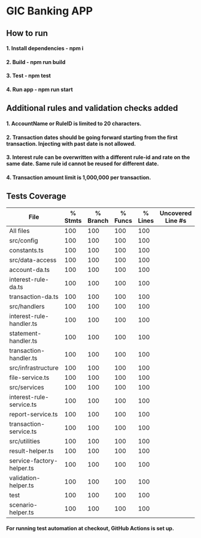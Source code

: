 # GIC Banking APP

## How to run

#### 1. Install dependencies - npm i
#### 2. Build - npm run build
#### 3. Test - npm test
#### 4. Run app - npm run start


## Additional rules and validation checks added
#### 1. AccountName or RuleID is limited to 20 characters.
#### 2. Transaction dates should be going forward starting from the first transaction. Injecting with past date is not allowed.
#### 3. Interest rule can be overwritten with a different rule-id and rate on the same date. Same rule id cannot be reused for different date.
#### 4. Transaction amount limit is 1,000,000 per transaction.


## Tests Coverage

File                        | % Stmts | % Branch | % Funcs | % Lines | Uncovered Line #s
----------------------------|---------|----------|---------|---------|-------------------
All files                   |     100 |      100 |     100 |     100 |
 src/config                 |     100 |      100 |     100 |     100 |
  constants.ts              |     100 |      100 |     100 |     100 |
 src/data-access            |     100 |      100 |     100 |     100 |
  account-da.ts             |     100 |      100 |     100 |     100 |
  interest-rule-da.ts       |     100 |      100 |     100 |     100 |
  transaction-da.ts         |     100 |      100 |     100 |     100 |
 src/handlers               |     100 |      100 |     100 |     100 |
  interest-rule-handler.ts  |     100 |      100 |     100 |     100 |
  statement-handler.ts      |     100 |      100 |     100 |     100 |
  transaction-handler.ts    |     100 |      100 |     100 |     100 |
 src/infrastructure         |     100 |      100 |     100 |     100 |
  file-service.ts           |     100 |      100 |     100 |     100 |
 src/services               |     100 |      100 |     100 |     100 |
  interest-rule-service.ts  |     100 |      100 |     100 |     100 |
  report-service.ts         |     100 |      100 |     100 |     100 |
  transaction-service.ts    |     100 |      100 |     100 |     100 |
 src/utilities              |     100 |      100 |     100 |     100 |
  result-helper.ts          |     100 |      100 |     100 |     100 |
  service-factory-helper.ts |     100 |      100 |     100 |     100 |
  validation-helper.ts      |     100 |      100 |     100 |     100 |
 test                       |     100 |      100 |     100 |     100 |
  scenario-helper.ts        |     100 |      100 |     100 |     100 |

#### For running test automation at checkout, GitHub Actions is set up.